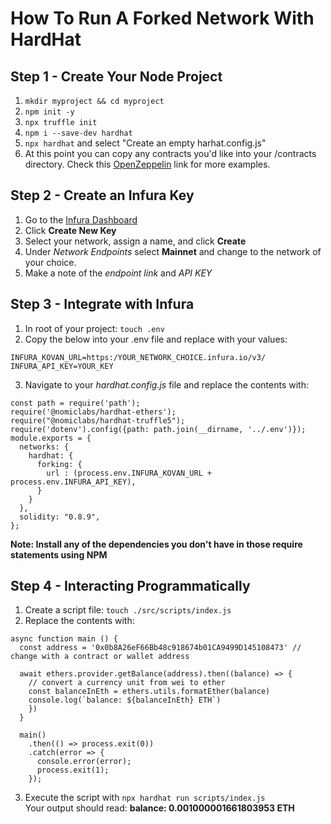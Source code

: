 # How To Run A Forked Network With HardHat

## Step 1 - Create Your Node Project
1. `mkdir myproject && cd myproject`
2. `npm init -y`
3. `npx truffle init`
4. `npm i --save-dev hardhat`
5. `npx hardhat` and select "Create an empty harhat.config.js"
6. At this point you can copy any contracts you'd like into your /contracts directory. Check this [OpenZeppelin](https://docs.openzeppelin.com/learn/developing-smart-contracts) link for more examples.

## Step 2 - Create an Infura Key
1. Go to the [Infura Dashboard](https://infura.io/dashboard)
2. Click **Create New Key**
3. Select your network, assign a name, and click **Create**
4. Under *Network Endpoints* select **Mainnet** and change to the network of your choice.
5. Make a note of the *endpoint link* and *API KEY*

## Step 3 - Integrate with Infura
1. In root of your project: `touch .env`
2. Copy the below into your .env file and replace with your values:
```
INFURA_KOVAN_URL=https:/YOUR_NETWORK_CHOICE.infura.io/v3/
INFURA_API_KEY=YOUR_KEY
```
3. Navigate to your *hardhat.config.js* file and replace the contents with:
```
const path = require('path');
require('@nomiclabs/hardhat-ethers');
require("@nomiclabs/hardhat-truffle5");
require('dotenv').config({path: path.join(__dirname, '../.env')});
module.exports = {
  networks: {
    hardhat: {
      forking: {
        url : (process.env.INFURA_KOVAN_URL + process.env.INFURA_API_KEY),
      }
    }
  },
  solidity: "0.8.9",
};
```
**Note: Install any of the dependencies you don't have in those require statements using NPM**


## Step 4 - Interacting Programmatically
1. Create a script file: `touch ./src/scripts/index.js`
2. Replace the contents with:
```
async function main () {
  const address = '0x0b8A26eF66Bb48c918674b01CA9499D145108473' // change with a contract or wallet address 

  await ethers.provider.getBalance(address).then((balance) => {
    // convert a currency unit from wei to ether
    const balanceInEth = ethers.utils.formatEther(balance)
    console.log(`balance: ${balanceInEth} ETH`)
    })
  }
  
  main()
    .then(() => process.exit(0))
    .catch(error => {
      console.error(error);
      process.exit(1);
    });
```
3. Execute the script with `npx hardhat run scripts/index.js`  
Your output should read:  **balance: 0.001000001661803953 ETH**